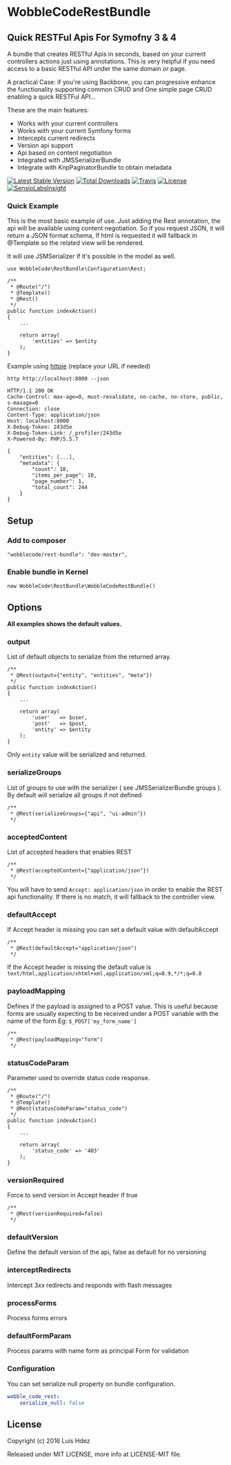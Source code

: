 # WobbleCodeRestBundle

## Quick RESTFul Apis For Symofny 3 & 4

A bundle that creates RESTful Apis in seconds, based on your current controllers
actions just using annotations. This is very helpful if you need access to a
basic RESTful API under the same domain or page.

A practical Case: if you're using Backbone, you can progressive enhance the
functionality supporting common CRUD and One simple page CRUD enabling a quick
RESTFul API…

These are the main features:

+ Works with your current controllers
+ Works with your current Symfony forms
+ Intercepts current redirects
+ Version api support
+ Api based on content negotiation
+ Integrated with JMSSerializerBundle
+ Integrate with KnpPaginatorBundle to obtain metadata

[![Latest Stable Version](https://poser.pugx.org/wobblecode/rest-bundle/v/stable.svg)](https://packagist.org/packages/wobblecode/rest-bundle)
[![Total Downloads](https://poser.pugx.org/wobblecode/rest-bundle/downloads.svg)](https://packagist.org/packages/wobblecode/rest-bundle)
[![Travis](https://travis-ci.org/wobblecode/WobbleCodeRestBundle.svg?branch=feature%2Fsymfony4-support)](https://travis-ci.org/wobblecode/WobbleCodeRestBundle/builds)
[![License](https://poser.pugx.org/wobblecode/rest-bundle/license.svg)](https://packagist.org/packages/wobblecode/rest-bundle)
[![SensioLabsInsight](https://img.shields.io/sensiolabs/i/2f4e1635-bf06-4f84-97e8-e7923a41274b.svg)](https://insight.sensiolabs.com/projects/2f4e1635-bf06-4f84-97e8-e7923a41274b)

### Quick Example

This is the most basic example of use. Just adding the Rest annotation, the api
will be available using content negotiation. So if you request JSON, it will
return a JSON format schema, If html is requested it will fallback in @Template
so the related view will be rendered.

It will use JSMSerializer if it's possible in the model as well.

    use WobbleCode\RestBundle\Configuration\Rest;

    /**
     * @Route("/")
     * @Template()
     * @Rest()
     */
    public function indexAction()
    {
        ...

        return array(
            'entities' => $entity
        );
    }

Example using [httpie](https://github.com/jakubroztocil/httpie)
(replace your URL if needed)

    http http://localhost:8000 --json

    HTTP/1.1 200 OK
    Cache-Control: max-age=0, must-revalidate, no-cache, no-store, public, s-maxage=0
    Connection: close
    Content-Type: application/json
    Host: localhost:8000
    X-Debug-Token: 243d5e
    X-Debug-Token-Link: /_profiler/243d5e
    X-Powered-By: PHP/5.5.7

    {
        "entities": [...],
        "metadata": {
            "count": 10,
            "items_per_page": 10,
            "page_number": 1,
            "total_count": 244
        }
    }


## Setup

### Add to composer

    "wobblecode/rest-bundle": "dev-master",

### Enable bundle in Kernel

    new WobbleCode\RestBundle\WobbleCodeRestBundle()

## Options

**All examples shows the default values.**

### output

List of default objects to serialize from the returned array.

    /**
     * @Rest(output={"entity", "entities", "meta"})
     */
    public function indexAction()
    {
        ...

        return array(
            'user'   => $user,
            'post'   => $post,
            'entity' => $entity
        );
    }

Only `entity` value will be serialized and returned.

### serializeGroups

List of groups to use with the serializer ( see JMSSerializerBundle groups ).
By default will serialize all groups if not defined

    /**
     * @Rest(serializeGroups={"api", "ui-admin"})
     */

### acceptedContent

List of accepted headers that enables REST

    /**
     * @Rest(acceptedContent={"application/json"})
     */

You will have to send `Accept: application/json` in order to enable the REST api
functionality. If there is no match, it will fallback to the controller view.

### defaultAccept

If Accept header is missing you can set a default value with defaultAccept

    /**
     * @Rest(defaultAccept="application/json")
     */

If the Accept header is missing the default value is
`text/html,application/xhtml+xml,application/xml;q=0.9,*/*;q=0.8`

### payloadMapping

Defines if the payload is assigned to a POST value. This is useful because
forms are usually expecting to be received under a POST variable with the name
of the form Eg: `$_POST['my_form_name']`

    /**
     * @Rest(payloadMapping="form")
     */

### statusCodeParam

Parameter used to override status code response.

    /**
     * @Route("/")
     * @Template()
     * @Rest(statusCodeParam="status_code")
     */
    public function indexAction()
    {
        ...

        return array(
            'status_code' => '403'
        );
    }

### versionRequired

Force to send version in Accept header if true

    /**
     * @Rest(versionRequired=false)
     */

### defaultVersion

Define the default version of the api, false as default for no versioning

### interceptRedirects

Intercept 3xx redirects and responds with flash messages

### processForms

Process forms errors

### defaultFormParam

Process params with name form as principal Form for validation

### Configuration

You can set serialize null property on bundle configuration.

```yaml
wobble_code_rest:
    serialize_null: false
```

## License

Copyright (c) 2016 Luis Hdez

Released under MIT LICENSE, more info at LICENSE-MIT file.
